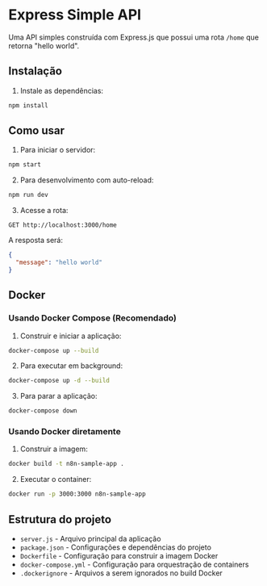 # Express Simple API

Uma API simples construída com Express.js que possui uma rota `/home` que retorna "hello world".

## Instalação

1. Instale as dependências:
```bash
npm install
```

## Como usar

1. Para iniciar o servidor:
```bash
npm start
```

2. Para desenvolvimento com auto-reload:
```bash
npm run dev
```

3. Acesse a rota:
```
GET http://localhost:3000/home
```

A resposta será:
```json
{
  "message": "hello world"
}
```

## Docker

### Usando Docker Compose (Recomendado)

1. Construir e iniciar a aplicação:
```bash
docker-compose up --build
```

2. Para executar em background:
```bash
docker-compose up -d --build
```

3. Para parar a aplicação:
```bash
docker-compose down
```

### Usando Docker diretamente

1. Construir a imagem:
```bash
docker build -t n8n-sample-app .
```

2. Executar o container:
```bash
docker run -p 3000:3000 n8n-sample-app
```

## Estrutura do projeto

- `server.js` - Arquivo principal da aplicação
- `package.json` - Configurações e dependências do projeto
- `Dockerfile` - Configuração para construir a imagem Docker
- `docker-compose.yml` - Configuração para orquestração de containers
- `.dockerignore` - Arquivos a serem ignorados no build Docker
